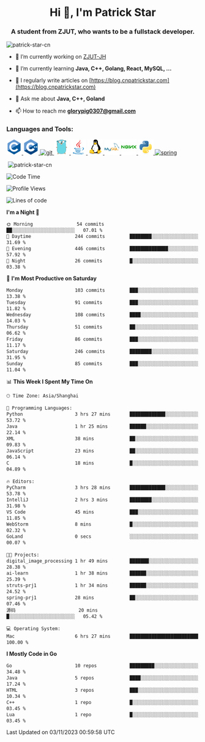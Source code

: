 <h1 align="center">Hi 👋, I'm Patrick Star</h1>
<h3 align="center">A student from ZJUT, who wants to be a fullstack developer.</h3>

<p align="left"> <img src="https://komarev.com/ghpvc/?username=patrick-star-cn&label=Profile%20views&color=0e75b6&style=flat" alt="patrick-star-cn" /> </p>

- 🔭 I’m currently working on [ZJUT-JH](https://github.com/zjutjh)

- 🌱 I’m currently learning **Java, C++, Golang, React, MySQL, ...**

- 📝 I regularly write articles on [https://blog.cnpatrickstar.com](https://blog.cnpatrickstar.com)

- 💬 Ask me about **Java, C++, Goland**

- 📫 How to reach me **glorypig0307@gmail.com**


<h3 align="left">Languages and Tools:</h3>
<p align="left"> 
  <a href="https://www.cprogramming.com/" target="_blank" rel="noreferrer"> 
    <img src="https://raw.githubusercontent.com/devicons/devicon/master/icons/c/c-original.svg" alt="c" width="40" height="40"/> 
  </a> 
  <a href="https://www.w3schools.com/cpp/" target="_blank" rel="noreferrer"> 
    <img src="https://raw.githubusercontent.com/devicons/devicon/master/icons/cplusplus/cplusplus-original.svg" alt="cplusplus" width="40" height="40"/> 
  </a> 
  <a href="https://git-scm.com/" target="_blank" rel="noreferrer"> 
    <img src="https://www.vectorlogo.zone/logos/git-scm/git-scm-icon.svg" alt="git" width="40" height="40"/> 
  </a> 
  <a href="https://golang.org" target="_blank" rel="noreferrer"> 
    <img src="https://raw.githubusercontent.com/devicons/devicon/master/icons/go/go-original.svg" alt="go" width="40" height="40"/> 
  </a> 
  <a href="https://www.java.com" target="_blank" rel="noreferrer"> 
    <img src="https://raw.githubusercontent.com/devicons/devicon/master/icons/java/java-original.svg" alt="java" width="40" height="40"/> 
  </a> 
  <a href="https://www.linux.org/" target="_blank" rel="noreferrer"> 
    <img src="https://raw.githubusercontent.com/devicons/devicon/master/icons/linux/linux-original.svg" alt="linux" width="40" height="40"/> 
  </a> 
  <a href="https://www.mysql.com/" target="_blank" rel="noreferrer"> 
    <img src="https://raw.githubusercontent.com/devicons/devicon/master/icons/mysql/mysql-original-wordmark.svg" alt="mysql" width="40" height="40"/> 
  </a> 
  <a href="https://www.nginx.com" target="_blank" rel="noreferrer"> 
    <img src="https://raw.githubusercontent.com/devicons/devicon/master/icons/nginx/nginx-original.svg" alt="nginx" width="40" height="40"/> 
  </a> 
  <a href="https://www.python.org" target="_blank" rel="noreferrer"> 
    <img src="https://raw.githubusercontent.com/devicons/devicon/master/icons/python/python-original.svg" alt="python" width="40" height="40"/> 
  </a> 
  <a href="https://spring.io/" target="_blank" rel="noreferrer"> 
    <img src="https://www.vectorlogo.zone/logos/springio/springio-icon.svg" alt="spring" width="40" height="40"/> 
  </a>
</p>

<p>&nbsp;<img align="center" src="https://github-readme-stats.vercel.app/api?username=patrick-star-cn&show_icons=true&locale=en" alt="patrick-star-cn" /></p>

<!--START_SECTION:waka-->
![Code Time](http://img.shields.io/badge/Code%20Time-433%20hrs%206%20mins-blue)

![Profile Views](http://img.shields.io/badge/Profile%20Views-0-blue)

![Lines of code](https://img.shields.io/badge/From%20Hello%20World%20I%27ve%20Written-5.2%20million%20lines%20of%20code-blue)

**I'm a Night 🦉** 

```text
🌞 Morning                54 commits          ██░░░░░░░░░░░░░░░░░░░░░░░   07.01 % 
🌆 Daytime                244 commits         ████████░░░░░░░░░░░░░░░░░   31.69 % 
🌃 Evening                446 commits         ██████████████░░░░░░░░░░░   57.92 % 
🌙 Night                  26 commits          █░░░░░░░░░░░░░░░░░░░░░░░░   03.38 % 
```
📅 **I'm Most Productive on Saturday** 

```text
Monday                   103 commits         ███░░░░░░░░░░░░░░░░░░░░░░   13.38 % 
Tuesday                  91 commits          ███░░░░░░░░░░░░░░░░░░░░░░   11.82 % 
Wednesday                108 commits         ████░░░░░░░░░░░░░░░░░░░░░   14.03 % 
Thursday                 51 commits          ██░░░░░░░░░░░░░░░░░░░░░░░   06.62 % 
Friday                   86 commits          ███░░░░░░░░░░░░░░░░░░░░░░   11.17 % 
Saturday                 246 commits         ████████░░░░░░░░░░░░░░░░░   31.95 % 
Sunday                   85 commits          ███░░░░░░░░░░░░░░░░░░░░░░   11.04 % 
```


📊 **This Week I Spent My Time On** 

```text
🕑︎ Time Zone: Asia/Shanghai

💬 Programming Languages: 
Python                   3 hrs 27 mins       █████████████░░░░░░░░░░░░   53.72 % 
Java                     1 hr 25 mins        ██████░░░░░░░░░░░░░░░░░░░   22.14 % 
XML                      38 mins             ██░░░░░░░░░░░░░░░░░░░░░░░   09.83 % 
JavaScript               23 mins             ██░░░░░░░░░░░░░░░░░░░░░░░   06.14 % 
C                        18 mins             █░░░░░░░░░░░░░░░░░░░░░░░░   04.89 % 

🔥 Editors: 
PyCharm                  3 hrs 28 mins       █████████████░░░░░░░░░░░░   53.78 % 
IntelliJ                 2 hrs 3 mins        ████████░░░░░░░░░░░░░░░░░   31.98 % 
VS Code                  45 mins             ███░░░░░░░░░░░░░░░░░░░░░░   11.85 % 
WebStorm                 8 mins              █░░░░░░░░░░░░░░░░░░░░░░░░   02.32 % 
GoLand                   0 secs              ░░░░░░░░░░░░░░░░░░░░░░░░░   00.07 % 

🐱‍💻 Projects: 
digital_image_processing 1 hr 49 mins        ███████░░░░░░░░░░░░░░░░░░   28.38 % 
ai-learn                 1 hr 38 mins        ██████░░░░░░░░░░░░░░░░░░░   25.39 % 
struts-prj1              1 hr 34 mins        ██████░░░░░░░░░░░░░░░░░░░   24.52 % 
spring-prj1              28 mins             ██░░░░░░░░░░░░░░░░░░░░░░░   07.46 % 
源码                       20 mins             █░░░░░░░░░░░░░░░░░░░░░░░░   05.42 % 

💻 Operating System: 
Mac                      6 hrs 27 mins       █████████████████████████   100.00 % 
```

**I Mostly Code in Go** 

```text
Go                       10 repos            █████████░░░░░░░░░░░░░░░░   34.48 % 
Java                     5 repos             ████░░░░░░░░░░░░░░░░░░░░░   17.24 % 
HTML                     3 repos             ███░░░░░░░░░░░░░░░░░░░░░░   10.34 % 
C++                      1 repo              █░░░░░░░░░░░░░░░░░░░░░░░░   03.45 % 
Lua                      1 repo              █░░░░░░░░░░░░░░░░░░░░░░░░   03.45 % 
```




 Last Updated on 03/11/2023 00:59:58 UTC
<!--END_SECTION:waka-->
